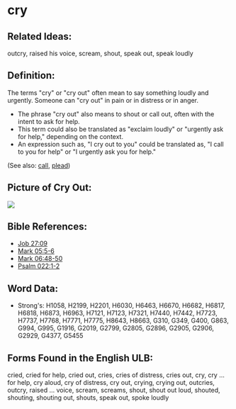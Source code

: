 # cry

## Related Ideas:

outcry, raised his voice, scream, shout, speak out, speak loudly

## Definition:

The terms "cry" or "cry out" often mean to say something loudly and urgently. Someone can "cry out" in pain or in distress or in anger.

* The phrase "cry out" also means to shout or call out, often with the intent to ask for help.
* This term could also be translated as "exclaim loudly" or "urgently ask for help," depending on the context.
* An expression such as, "I cry out to you" could be translated as, "I call to you for help" or "I urgently ask you for help."

(See also: [call](../kt/call.md), [plead](../other/plead.md))

## Picture of Cry Out:

<a href="https://content.bibletranslationtools.org/WycliffeAssociates/en_tw/raw/branch/master/PNGs/c/Cryout.png"><img src="https://content.bibletranslationtools.org/WycliffeAssociates/en_tw/raw/branch/master/PNGs/c/Cryout.png" ></a>

## Bible References:

* [Job 27:09](rc://en/tn/help/job/27/09)
* [Mark 05:5-6](rc://en/tn/help/mrk/05/05)
* [Mark 06:48-50](rc://en/tn/help/mrk/06/48)
* [Psalm 022:1-2](rc://en/tn/help/psa/022/001)

## Word Data:

* Strong's: H1058, H2199, H2201, H6030, H6463, H6670, H6682, H6817, H6818, H6873, H6963, H7121, H7123, H7321, H7440, H7442, H7723, H7737, H7768, H7771, H7775, H8643, H8663, G310, G349, G400, G863, G994, G995, G1916, G2019, G2799, G2805, G2896, G2905, G2906, G2929, G4377, G5455

## Forms Found in the English ULB:

cried, cried for help, cried out, cries, cries of distress, cries out, cry, cry ... for help, cry aloud, cry of distress, cry out, crying, crying out, outcries, outcry, raised ... voice, scream, screams, shout, shout out loud, shouted, shouting, shouting out, shouts, speak out, spoke loudly
